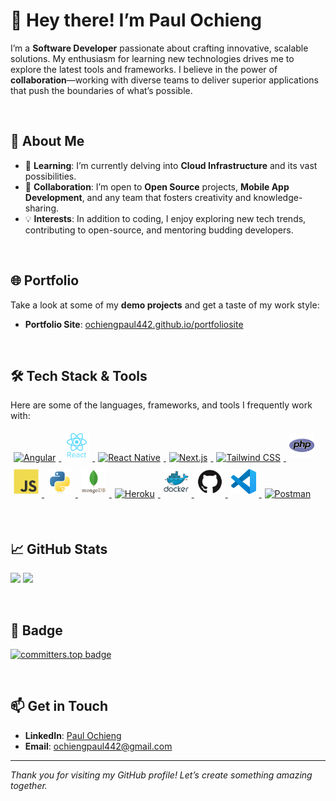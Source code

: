 <!--
    Hi! This is an enhanced version of your GitHub README.
    Feel free to tweak as needed.
-->

# 👋 Hey there! I’m Paul Ochieng

I’m a **Software Developer** passionate about crafting innovative, scalable solutions. My enthusiasm for learning new technologies drives me to explore the latest tools and frameworks. I believe in the power of **collaboration**—working with diverse teams to deliver superior applications that push the boundaries of what’s possible.

<br/>

## 🚀 About Me
- 🌱 **Learning**: I’m currently delving into **Cloud Infrastructure** and its vast possibilities.
- 👯 **Collaboration**: I’m open to **Open Source** projects, **Mobile App Development**, and any team that fosters creativity and knowledge-sharing.
- 💡 **Interests**: In addition to coding, I enjoy exploring new tech trends, contributing to open-source, and mentoring budding developers.

<br/>

## 🌐 Portfolio 
Take a look at some of my **demo projects** and get a taste of my work style:
- **Portfolio Site**: [ochiengpaul442.github.io/portfoliosite](https://ochiengpaul442.github.io/portfoliosite)

<br/>

## 🛠 Tech Stack & Tools
Here are some of the languages, frameworks, and tools I frequently work with:

<p align="left"> 
    <!-- Frontend -->
    <a href="https://angular.io/" target="_blank">
      <img src="https://angular.io/assets/images/logos/angular/angular.svg" alt="Angular" width="40" height="40" style="margin: 5px;"/>
    </a> 
    <a href="https://reactjs.org/" target="_blank">
      <img src="https://raw.githubusercontent.com/devicons/devicon/master/icons/react/react-original-wordmark.svg" alt="React" width="40" height="40" style="margin: 5px;"/>
    </a>
    <a href="https://reactnative.dev/" target="_blank">
      <img src="https://reactnative.dev/img/header_logo.svg" alt="React Native" width="40" height="40" style="margin: 5px;"/>
    </a> 
    <a href="https://nextjs.org/" target="_blank">
      <img src="https://cdn.worldvectorlogo.com/logos/next-js.svg" alt="Next.js" width="40" height="40" style="margin: 5px;"/>
    </a> 
    <a href="https://tailwindcss.com/" target="_blank">
      <img src="https://www.vectorlogo.zone/logos/tailwindcss/tailwindcss-icon.svg" alt="Tailwind CSS" width="40" height="40" style="margin: 5px;"/>
    </a> 
     <!-- Backend -->
    <a href="https://www.php.net/" target="_blank">
      <img src="https://raw.githubusercontent.com/devicons/devicon/master/icons/php/php-original.svg" alt="PHP" width="40" height="40" style="margin: 5px;"/>
    </a>
    <a href="https://www.javascript.com/" target="_blank">
      <img src="https://raw.githubusercontent.com/devicons/devicon/master/icons/javascript/javascript-original.svg" alt="JavaScript" width="40" height="40" style="margin: 5px;"/>
    </a>
    <a href="https://www.python.org/" target="_blank">
      <img src="https://raw.githubusercontent.com/devicons/devicon/master/icons/python/python-original.svg" alt="Python" width="40" height="40" style="margin: 5px;"/>
    </a> 
    <!-- Databases, Cloud, & Others -->
    <a href="https://www.mongodb.com/" target="_blank">
      <img src="https://raw.githubusercontent.com/devicons/devicon/master/icons/mongodb/mongodb-original-wordmark.svg" alt="MongoDB" width="40" height="40" style="margin: 5px;"/>
    </a>
    <a href="https://www.heroku.com/" target="_blank">
      <img src="https://www.vectorlogo.zone/logos/heroku/heroku-icon.svg" alt="Heroku" width="40" height="40" style="margin: 5px;"/>
    </a>
    <a href="https://www.docker.com/" target="_blank">
      <img src="https://raw.githubusercontent.com/devicons/devicon/master/icons/docker/docker-original-wordmark.svg" alt="Docker" width="40" height="40" style="margin: 5px;"/>
    </a>
    <a href="https://github.com/" target="_blank">
      <img src="https://raw.githubusercontent.com/devicons/devicon/master/icons/github/github-original.svg" alt="GitHub" width="40" height="40" style="margin: 5px;"/>
    </a>
    <a href="https://code.visualstudio.com/" target="_blank">
      <img src="https://raw.githubusercontent.com/devicons/devicon/master/icons/vscode/vscode-original.svg" alt="VS Code" width="40" height="40" style="margin: 5px;"/>
    </a>
    <a href="https://www.postman.com/" target="_blank">
      <img src="https://www.vectorlogo.zone/logos/getpostman/getpostman-icon.svg" alt="Postman" width="40" height="40" style="margin: 5px;"/>
    </a>
</p>

<br/>

## 📈 GitHub Stats
<p float="left">
  <img src="https://github-readme-stats.vercel.app/api?username=OchiengPaul442&count_private=true&show_icons=true&theme=tokyonight" height="165" />
  <img src="https://github-readme-stats.vercel.app/api/top-langs/?username=OchiengPaul442&langs_count=5&layout=compact&theme=tokyonight" height="165" />
</p>

<br/>

## 🔗 Badge
[![committers.top badge](https://user-badge.committers.top/uganda/OchiengPaul442.svg)](https://user-badge.committers.top/uganda/OchiengPaul442)

<br/>

## 📫 Get in Touch
- **LinkedIn**: [Paul Ochieng](https://www.linkedin.com/in/your-link-here)
- **Email**: [ochiengpaul442@gmail.com](mailto:ochiengpaul442@gmail.com)

---

*Thank you for visiting my GitHub profile! Let’s create something amazing together.* 

<!-- End of enhanced README -->
